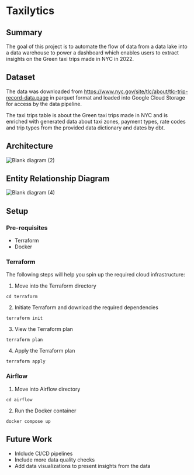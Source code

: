 # Taxilytics

## Summary

The goal of this project is to automate the flow of data from a data lake into a data warehouse to power a dashboard which enables users to extract insights on the Green taxi trips made in NYC in 2022.

## Dataset

The data was downloaded from https://www.nyc.gov/site/tlc/about/tlc-trip-record-data.page in parquet format and loaded into Google Cloud Storage for access by the data pipeline. 

The taxi trips table is about the Green taxi trips made in NYC and is enriched with generated data about taxi zones, payment types, rate codes and trip types from the provided data dictionary and dates by dbt. 

## Architecture

![Blank diagram (2)](https://github.com/MRazaKazmi/Taxilytics/assets/23143869/16d02999-384e-4bf7-9afb-d86e511b814a)

## Entity Relationship Diagram

![Blank diagram (4)](https://github.com/MRazaKazmi/Taxilytics/assets/23143869/f85c0580-5964-4d2d-82e0-f2c2697e030a)


## Setup

### Pre-requisites
- Terraform
- Docker

### Terraform

The following steps will help you spin up the required cloud infrastructure:

1. Move into the Terraform directory

`cd terraform`

2. Initiate Terraform and download the required dependencies

`terraform init`

3. View the Terraform plan

`terraform plan`

4. Apply the Terraform plan

`terraform apply`

### Airflow

1. Move into Airflow directory
   
`cd airflow`
   
2. Run the Docker container
   
`docker compose up`


## Future Work

- Inlclude CI/CD pipelines
- Include more data quality checks
- Add data visualizations to present insights from the data
